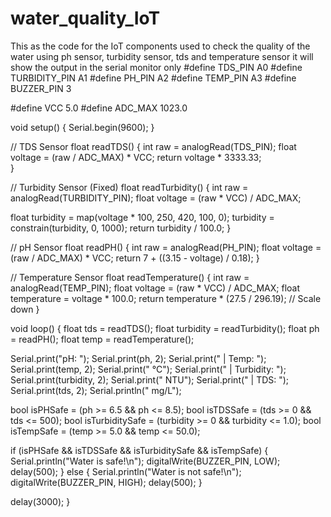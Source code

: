 # water_quality_IoT
This as the code for the IoT components used to check the quality of the water using ph sensor, turbidity sensor, tds and temperature sensor it will show the output in the serial monitor only 
#define TDS_PIN A0
#define TURBIDITY_PIN A1
#define PH_PIN A2
#define TEMP_PIN A3
#define BUZZER_PIN 3

#define VCC 5.0
#define ADC_MAX 1023.0

void setup() {
  Serial.begin(9600);
}

// TDS Sensor
float readTDS() {
  int raw = analogRead(TDS_PIN);
  float voltage = (raw / ADC_MAX) * VCC;
  return voltage * 3333.33;  
}

// Turbidity Sensor (Fixed)
float readTurbidity() {
  int raw = analogRead(TURBIDITY_PIN);
  float voltage = (raw * VCC) / ADC_MAX;

  float turbidity = map(voltage * 100, 250, 420, 100, 0);
  turbidity = constrain(turbidity, 0, 1000);
  return turbidity / 100.0;
}

// pH Sensor 
float readPH() {
  int raw = analogRead(PH_PIN);
  float voltage = (raw / ADC_MAX) * VCC;
  return 7 + ((3.15 - voltage) / 0.18);
}

// Temperature Sensor 
float readTemperature() {
  int raw = analogRead(TEMP_PIN);
  float voltage = (raw * VCC) / ADC_MAX;
  float temperature = voltage * 100.0;
  return temperature * (27.5 / 296.19);  // Scale down
}

void loop() {
  float tds = readTDS();
  float turbidity = readTurbidity();
  float ph = readPH();
  float temp = readTemperature();

  Serial.print("pH: "); Serial.print(ph, 2);
  Serial.print(" | Temp: "); Serial.print(temp, 2); Serial.print(" °C");
  Serial.print(" | Turbidity: "); Serial.print(turbidity, 2); Serial.print(" NTU");
  Serial.print(" | TDS: "); Serial.print(tds, 2); Serial.println(" mg/L");

  bool isPHSafe = (ph >= 6.5 && ph <= 8.5);
  bool isTDSSafe = (tds >= 0 && tds <= 500);
  bool isTurbiditySafe = (turbidity >= 0 && turbidity <= 1.0);
  bool isTempSafe = (temp >= 5.0 && temp <= 50.0);

  if (isPHSafe && isTDSSafe && isTurbiditySafe && isTempSafe) {
    Serial.println("Water is safe!\n");
    digitalWrite(BUZZER_PIN, LOW);
      delay(500);
  } else {
    Serial.println("Water is not safe!\n");
    digitalWrite(BUZZER_PIN, HIGH);
      delay(500);
  }

  delay(3000);
}

